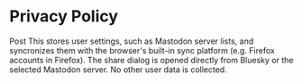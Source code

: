 # Privacy Policy

Post This stores user settings, such as Mastodon server lists, and syncronizes them with the browser's built-in sync platform (e.g. Firefox accounts in Firefox). The share dialog is opened directly from Bluesky or the selected Mastodon server. No other user data is collected.